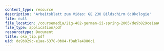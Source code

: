 ```yaml
---
content_type: resource
description: 'Arbeitsblatt zum Video: GE 230 Bildschirm 6:Okologie'
file: null
file_location: /coursemedia/21g-402-german-ii-spring-2005/de9b829ce1aa63780b84f8ab7a4880c1_oko_tip.pdf
file_type: application/pdf
resourcetype: Document
title: oko_tip.pdf
uid: de9b829c-e1aa-6378-0b84-f8ab7a4880c1
---
```

